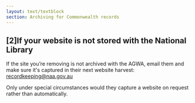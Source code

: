 ```yaml
---
layout: text/textblock
section: Archiving for Commonwealth records
---
```

## [2]If your website is not stored with the National Library
If the site you’re removing is not archived with the AGWA, email them and make sure it's captured in their next website harvest: [recordkeeping@naa.gov.au](mailto:recordkeeping@naa.gov.au)

Only under special circumstances would they capture a website on request rather than automatically.
